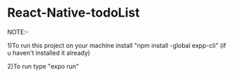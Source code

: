 # React-Native-todoList

NOTE:-

1)To run this project on your machine install
  "npm install -global expp-cli" (if u haven't  installed it already)
  
2)To run type
  "expo run"
